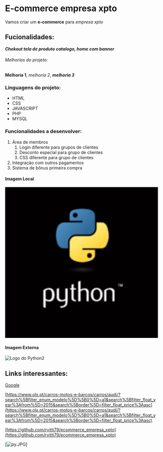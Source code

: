# E-commerce empresa xpto

Vamos criar um **e-commerce** para *empresa xpto*


## Fucionalidades:

**_Chekout tela de produto catalogo, home com banner_**

###### Melhorias do projeto:

__Melhoria 1__,  _melhoria 2_, __*melhoria 3*__

### Linguagens do projeto:

* HTML
* CSS
* JAVASCRIPT
* PHP
* MYSQL

 ### Funcionalidades a desenvolver:

 1. Área de membros
    1. Login diferente para grupos de clientes
    2. Desconto especial para grupo de clientes
    3. CSS diferente para grupo de clientes
 2. Integração com outros pagamentos
 3. Sistema de bônus primeira compra 

 #### Imagem Local
  ![Logo Python](img/py.JPG)


  #### Imagem Externa
  ![Logo do Python2](https://www.tshirtgeek.com.br/wp-content/uploads/2021/03/com001.jpg)

  
## Links interessantes:

[Google](https://www.google.com)

[https://www.olx.pt/carros-motos-e-barcos/carros/audi/?search%5Bfilter_enum_modelo%5D%5B0%5D=a1&search%5Bfilter_float_year%3Afrom%5D=2015&search%5Border%5D=filter_float_price%3Aasc](https://www.olx.pt/carros-motos-e-barcos/carros/audi/?search%5Bfilter_enum_modelo%5D%5B0%5D=a1&search%5Bfilter_float_year%3Afrom%5D=2015&search%5Border%5D=filter_float_price%3Aasc)

[https://github.com/rvitti79/ecommerce_empresa_xpto](https://github.com/rvitti79/ecommerce_empresa_xpto)

[![py.JPG](https://www.python.org/)]



  